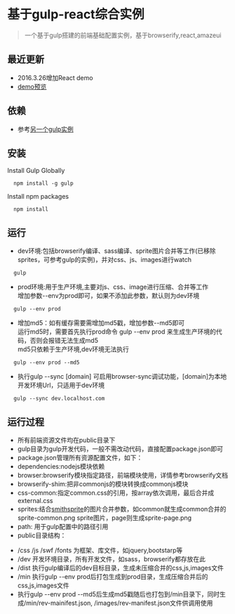 基于gulp-react综合实例
==================================

> 一个基于gulp搭建的前端基础配置实例，基于browserify,react,amazeui

## 最近更新
- 2016.3.26增加React demo
- [demo预览](http://kingarthas37.github.io/static/react/html/index.html)

## 依赖
- 参考[另一个gulp实例](https://github.com/kingarthas37/gulp)

## 安装
Install Gulp Globally
```
  npm install -g gulp
```
Install npm packages
```
  npm install
```

## 运行
- dev环境:包括browserify编译、sass编译、sprite图片合并等工作(已移除sprites，可参考gulp的实例)，并对css、js、images进行watch
```
  gulp
```

- prod环境:用于生产环境,主要对js、css、image进行压缩、合并等工作  
增加参数--env为prod即可，如果不添加此参数，默认则为dev环境
```
  gulp --env prod
```

- 增加md5：如有缓存需要需增加md5戳，增加参数--md5即可  
运行md5时，需要首先执行prod命令 gulp --env prod 来生成生产环境的代码，否则会报错无法生成md5  
md5只依赖于生产环境,dev环境无法执行
```
  gulp --env prod --md5
```

- 执行gulp --sync [domain] 可启用browser-sync调试功能，[domain]为本地开发环境Url，只适用于dev环境
```
  gulp --sync dev.localhost.com
```

## 运行过程
* 所有前端资源文件均在public目录下
* gulp目录为gulp开发代码，一般不需改动代码，直接配置package.json即可
* package.json管理所有资源配置文件，如下：
* dependencies:nodejs模块依赖
* browser:browserify模块指定路径，前端模块使用，详情参考browserify文档
* browserify-shim:把非commonjs的模块转换成commonjs模块
* css-common:指定common.css的引用，按array依次调用，最后合并成external.css
* sprites:结合[smithsprite](https://www.npmjs.com/package/gulp.spritesmith)的图片合并参数，如common就生成common合并的sprite-common.png sprite图片，page则生成sprite-page.png
* path: 用于gulp配置中的路径引用
* public目录结构：
- /css /js /swf /fonts 为框架、库文件，如jquery,bootstarp等
- /dev 开发环境目录，所有开发文件，如sass，browserify都存放在此
- /dist 执行gulp编译后的dev目标目录，生成未压缩合并的css,js,images文件
- /min 执行gulp --env prod后打包生成到prod目录，生成压缩合并后的css,js,images文件
- 执行gulp --env prod --md5后生成md5戳随后也打包到/min目录下，同时生成/min/rev-mainifest.json, /images/rev-manifest.json文件供调用使用
